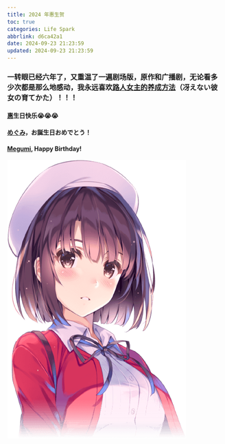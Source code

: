```yaml
---
title: 2024 年惠生贺
toc: true
categories: Life Spark
abbrlink: d6ca42a1
date: 2024-09-23 21:23:59
updated: 2024-09-23 21:23:59
---
```


### 一转眼已经六年了，又重温了一遍剧场版，原作和广播剧，无论看多少次都是那么地感动，我永远喜欢[路人女主的养成方法](https://mzh.moegirl.org.cn/%E8%B7%AF%E4%BA%BA%E5%A5%B3%E4%B8%BB%E7%9A%84%E5%85%BB%E6%88%90%E6%96%B9%E6%B3%95)（冴えない彼女の育てかた）！！！

#### [惠](https://mzh.moegirl.org.cn/%E5%8A%A0%E8%97%A4%E6%83%A0)生日快乐😭😭😭

#### [めぐみ](https://mzh.moegirl.org.cn/%E5%8A%A0%E8%97%A4%E6%83%A0)，お誕生日おめでとう！

#### [Megumi](https://mzh.moegirl.org.cn/%E5%8A%A0%E8%97%A4%E6%83%A0), Happy Birthday!

![megumi](images/Life%20Spark/2024-09-23.png)
